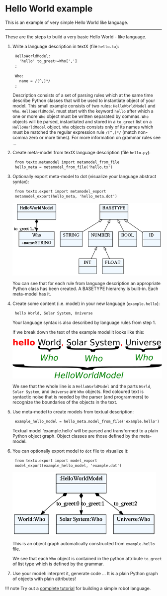 # Hello World example

This is an example of very simple Hello World like language.

---


These are the steps to build a very basic Hello World - like language.

1. Write a language description in textX (file `hello.tx`):

        HelloWorldModel:
          'hello' to_greet+=Who[',']
        ;

        Who:
          name = /[^,]*/
        ;

    Description consists of a set of parsing rules which at the same time
    describe Python classes that will be used to instantiate object of your
    model.  This small example consists of two rules: `HelloWorldModel` and
    `Who`.  `HelloWorldModel` must start with the keyword `hello` after which a
    one or more `Who` object must be written separated by commas. `Who` objects
    will be parsed, instantiated and stored in a `to_greet` list on a
    `HelloWorldModel` object. `Who` objects consists only of its names which
    must be matched the regular expression rule `/[^,]*/` (match non-comma zero
    or more times). For more information on grammar rules see ...

2. Create meta-model from textX language description (file `hello.py`):

        from textx.metamodel import metamodel_from_file
        hello_meta = metamodel_from_file('hello.tx')


3. Optionally export meta-model to dot (visualize your language abstract syntax):

        from textx.export import metamodel_export
        metamodel_export(hello_meta, 'hello_meta.dot')

    ![hello meta-model](images/hello_meta.dot.png)

    You can see that for each rule from language description an appropriate
    Python class has been created. A BASETYPE hierarchy is built-in. Each
    meta-model has it.

4. Create some content (i.e. model) in your new language (``example.hello``):

        hello World, Solar System, Universe

    Your language syntax is also described by language rules from step 1.

    If we break down the text of the example model it looks like this:

    ![hello model parts](images/hello_parts.png)

    We see that the whole line is a `HelloWorldModel` and the parts `World`, 
    `Solar System`, and `Universe` are `Who` objects. Red coloured text is
    syntactic noise that is needed by the parser (and programmers) to recognize
    the boundaries of the objects in the text.

5. Use meta-model to create models from textual description:


        example_hello_model = hello_meta.model_from_file('example.hello')



    Textual model ‘example.hello’ will be parsed and transformed to a plain
    Python object graph. Object classes are those defined by the meta-model.

6. You can optionally export model to `dot` file to visualize it:

        from textx.export import model_export
        model_export(example_hello_model, 'example.dot')

    ![Example hello model](images/example.dot.png)

    This is an object graph automatically constructed from `example.hello`
    file.

    We see that each `Who` object is contained in the python attribute
    `to_greet` of list type which is defined by the grammar.


7. Use your model: interpret it, generate code … It is a plain Python
   graph of objects with plain attributes!


!!! note
    Try out a [complete tutorial](tutorials/robot.md) for building a simple robot language.
